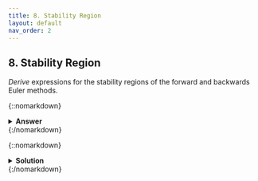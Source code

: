 ```yaml
---
title: 8. Stability Region
layout: default
nav_order: 2
---
```


## 8. Stability Region

*Derive* expressions for the stability regions of the forward and backwards Euler methods.

{::nomarkdown}<details><summary><strong>Answer</strong></summary>{:/nomarkdown}

Forward Euler: $\|1+h\lambda\| < 1$

Backwards Euler: $\|1-h\lambda\| > 1$

{::nomarkdown}</details>{:/nomarkdown}

{::nomarkdown}<details><summary><strong>Solution</strong></summary>{:/nomarkdown}
We will use the stability criterion

$\|\dfrac{x\_{n+1}}{x\_n}\|<1 \quad (1)$

together with Dahlquist test equation

$\dot{x} = \lambda\cdot x \quad (2)$,

where $\lambda$ is a complex number

**Forward Euler:**

$\dot{x}\_n = \dfrac{x\_{n+1}- x\_n}{h} (3)$

(3) in (2) gives:

$\dfrac{x\_{n+1}}{x\_n}=1+h\lambda \quad (4)$

(4) in (1) gives:

$\|1+h\lambda\| < 1$

<img src="assets/images/forwardeulerstability.png" width="300">

**Backwards Euler:**

$\dot{x}\_{n+1} = \dfrac{x\_{n+1}- x\_n}{h} (5)$

(5) in (2):

$\dfrac{x\_{n+1}}{x\_n}=\dfrac{1}{1-h\lambda} \quad (4)$

(6) in (1) gives:

$\|1-h\lambda\| > 1$

<img src="assets/images/backwardseulerstability.png" width="300">
{::nomarkdown}</details>{:/nomarkdown}
